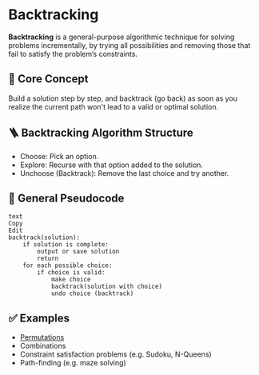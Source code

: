 # Backtracking

**Backtracking** is a general-purpose algorithmic technique for solving problems incrementally, by trying all possibilities and removing those that fail to satisfy the problem’s constraints.

## 🧠 Core Concept

Build a solution step by step, and backtrack (go back) as soon as you realize the current path won't lead to a valid or optimal solution.

## 🪜 Backtracking Algorithm Structure

* Choose: Pick an option.
* Explore: Recurse with that option added to the solution.
* Unchoose (Backtrack): Remove the last choice and try another.

## 🔁 General Pseudocode

```
text
Copy
Edit
backtrack(solution):
    if solution is complete:
        output or save solution
        return
    for each possible choice:
        if choice is valid:
            make choice
            backtrack(solution with choice)
            undo choice (backtrack)
```

## ✅ Examples

* [Permutations](Permutations.java) 
* Combinations
* Constraint satisfaction problems (e.g. Sudoku, N-Queens)
* Path-finding (e.g. maze solving)